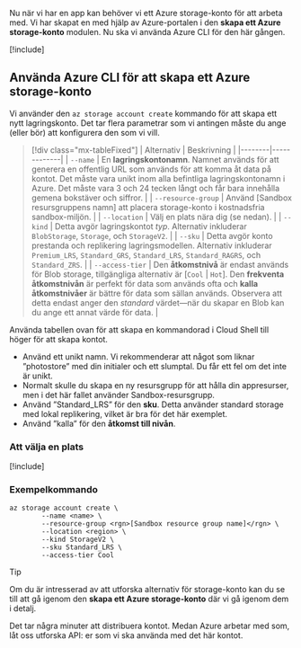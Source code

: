 Nu när vi har en app kan behöver vi ett Azure storage-konto för att arbeta med. Vi har skapat en med hjälp av Azure-portalen i den **skapa ett Azure storage-konto** modulen. Nu ska vi använda Azure CLI för den här gången.

<!-- Activate the sandbox -->
[!include[](../../../includes/azure-sandbox-activate.md)]

## <a name="use-the-azure-cli-to-create-an-azure-storage-account"></a>Använda Azure CLI för att skapa ett Azure storage-konto

Vi använder den `az storage account create` kommando för att skapa ett nytt lagringskonto. Det tar flera parametrar som vi antingen måste du ange (eller bör) att konfigurera den som vi vill.

> [!div class="mx-tableFixed"]
> | Alternativ | Beskrivning |
> |--------|-------------|
> | `--name` | En **lagringskontonamn**. Namnet används för att generera en offentlig URL som används för att komma åt data på kontot. Det måste vara unikt inom alla befintliga lagringskontonamn i Azure. Det måste vara 3 och 24 tecken långt och får bara innehålla gemena bokstäver och siffror. |
> | `--resource-group` | Använd <rgn>[Sandbox resursgruppens namn]</rgn> att placera storage-konto i kostnadsfria sandbox-miljön. |
> | `--location` | Välj en plats nära dig (se nedan). |
> | `--kind` | Detta avgör lagringskontot _typ_. Alternativ inkluderar `BlobStorage`, `Storage`, och `StorageV2`. |
> | `--sku` | Detta avgör konto prestanda och replikering lagringsmodellen. Alternativ inkluderar `Premium_LRS`, `Standard_GRS`, `Standard_LRS`, `Standard_RAGRS`, och `Standard_ZRS`. |
> | `--access-tier` | Den **åtkomstnivå** är endast används för Blob storage, tillgängliga alternativ är [`Cool` | `Hot`]. Den **frekventa åtkomstnivån** är perfekt för data som används ofta och **kalla åtkomstnivåer** är bättre för data som sällan används. Observera att detta endast anger den _standard_ värdet&mdash;när du skapar en Blob kan du ange ett annat värde för data. |
    
Använda tabellen ovan för att skapa en kommandorad i Cloud Shell till höger för att skapa kontot.
- Använd ett unikt namn. Vi rekommenderar att något som liknar ”photostore” med din initialer och ett slumptal. Du får ett fel om det inte är unikt.
- Normalt skulle du skapa en ny resursgrupp för att hålla din appresurser, men i det här fallet använder Sandbox-resursgrupp.
- Använd ”Standard_LRS” för den **sku**. Detta använder standard storage med lokal replikering, vilket är bra för det här exemplet.
- Använd ”kalla” för den **åtkomst till nivån**.

### <a name="selecting-a-location"></a>Att välja en plats
<!-- Resource selection -->
[!include[](../../../includes/azure-sandbox-regions-first-mention-note.md)]

### <a name="example-command"></a>Exempelkommando

```azurecli
az storage account create \
        --name <name> \
        --resource-group <rgn>[Sandbox resource group name]</rgn> \
        --location <region> \
        --kind StorageV2 \
        --sku Standard_LRS \ 
        --access-tier Cool
```

> [!TIP]
> Om du är intresserad av att utforska alternativ för storage-konto kan du se till att gå igenom den **skapa ett Azure storage-konto** där vi gå igenom dem i detalj.

Det tar några minuter att distribuera kontot. Medan Azure arbetar med som, låt oss utforska API: er som vi ska använda med det här kontot.
